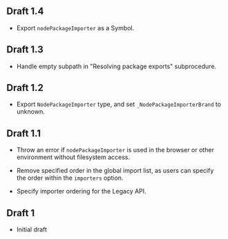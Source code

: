 ## Draft 1.4

* Export `nodePackageImporter` as a Symbol.

## Draft 1.3

* Handle empty subpath in "Resolving package exports" subprocedure.

## Draft 1.2

* Export `NodePackageImporter` type, and set `_NodePackageImporterBrand` to
  unknown.

## Draft 1.1

* Throw an error if `nodePackageImporter` is used in the browser or other
  environment without filesystem access.

* Remove specified order in the global import list, as users can specify the
  order within the `importers` option.

* Specify importer ordering for the Legacy API.

## Draft 1

* Initial draft
